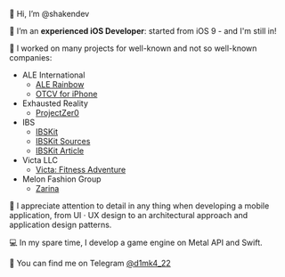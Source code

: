 👋 Hi, I’m @shakendev

 I’m an **experienced iOS Developer**: started from iOS 9 - and I'm still in!

👔 I worked on many projects for well-known and not so well-known companies:
* ALE International
  * [ALE Rainbow](https://apps.apple.com/ru/app/ale-rainbow/id1053514112?l=en)
  * [OTCV for iPhone](https://apps.apple.com/ru/app/otcv-for-iphone/id461404180?l=en)
* Exhausted Reality
  * [ProjectZer0](https://github.com/Exhausted-Reality/ProjectZer0)
* IBS
  * [IBSKit](https://github.com/IBS-Mobile-iOS/IBSKit)
  * [IBSKit Sources](https://github.com/IBS-Mobile-iOS/IBSKit-Sources)
  * [IBSKit Article](https://habr.com/ru/company/ibs/blog/712162/)
* Victa LLC
  * [Victa: Fitness Adventure](https://apps.apple.com/ru/app/victa-fitness-adventure/id6443617052?l=en)
* Melon Fashion Group
  * [Zarina](https://apps.apple.com/ru/app/zarina-%D0%BE%D0%B4%D0%B5%D0%B6%D0%B4%D0%B0-%D0%B8-%D0%B0%D0%BA%D1%81%D0%B5%D1%81%D1%81%D1%83%D0%B0%D1%80%D1%8B/id1640213769?l=en)

🌃 I appreciate attention to detail in any thing when developing a mobile application, from UI · UX design to an architectural approach and application design patterns.

💻 In my spare time, I develop a game engine on Metal API and Swift.

💬 You can find me on Telegram [@d1mk4_22](https://t.me/d1mk4_22)

